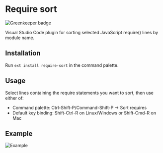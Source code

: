 # Require sort

[![Greenkeeper badge](https://badges.greenkeeper.io/Perkovec/require-sort.svg)](https://greenkeeper.io/)

Visual Studio Code plugin for sorting selected JavaScript require() lines by module name.

## Installation

Run ``ext install require-sort`` in the command palette.

## Usage

Select lines containing the require statements you want to sort, then use either of:

- Command palette: Ctrl-Shift-P/Command-Shift-P → Sort requires
- Default key binding: Shift-Ctrl-R on Linux/Windows or Shift-Cmd-R on Mac

## Example

![Example](example.gif)